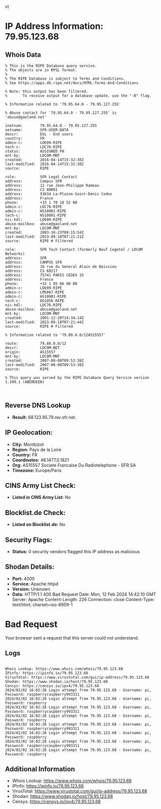 vt
# IP Address Information: 79.95.123.68

## Whois Data
```
% This is the RIPE Database query service.
% The objects are in RPSL format.
%
% The RIPE Database is subject to Terms and Conditions.
% See https://apps.db.ripe.net/docs/HTML-Terms-And-Conditions

% Note: this output has been filtered.
%       To receive output for a database update, use the "-B" flag.

% Information related to '79.95.64.0 - 79.95.127.255'

% Abuse contact for '79.95.64.0 - 79.95.127.255' is 'abuse@gaoland.net'

inetnum:        79.95.64.0 - 79.95.127.255
netname:        SFR-USER-DATA
descr:          DSL - End users
country:        FR
admin-c:        LD699-RIPE
tech-c:         LDC76-RIPE
status:         ASSIGNED PA
mnt-by:         LDCOM-MNT
created:        2016-04-14T15:32:38Z
last-modified:  2016-04-14T15:32:38Z
source:         RIPE

role:           SFR Legal Contact
address:        Campus SFR
address:        12 rue Jean-Philippe Rameau
address:        CS 80001
address:        93634 La-Plaine-Saint-Denis Cedex
address:        France
phone:          +33 1 70 18 52 00
admin-c:        LDC76-RIPE
admin-c:        HS10001-RIPE
tech-c:         HS10001-RIPE
nic-hdl:        LD699-RIPE
abuse-mailbox:  abuse@gaoland.net
mnt-by:         LDCOM-MNT
created:        2003-10-23T09:15:54Z
last-modified:  2023-09-18T07:21:21Z
source:         RIPE # Filtered

role:           SFR Tech Contact (formerly Neuf Cegetel / LDCOM Networks)
address:        SFR
address:        CAMPUS SFR
address:        16 rue du General Alain de Boissieu
address:        CS 68217
address:        75741 PARIS CEDEX 15
address:        France
phone:          +33 1 85 06 00 00
admin-c:        LD699-RIPE
admin-c:        LM5867-RIPE
admin-c:        HS10001-RIPE
tech-c:         DG1056-RIPE
nic-hdl:        LDC76-RIPE
abuse-mailbox:  abuse@gaoland.net
mnt-by:         LDCOM-MNT
created:        2001-12-20T14:34:14Z
last-modified:  2023-09-18T07:21:44Z
source:         RIPE # Filtered

% Information related to '79.80.0.0/12AS15557'

route:          79.80.0.0/12
descr:          LDCOM-NET
origin:         AS15557
mnt-by:         LDCOM-MNT
created:        2007-08-08T09:53:38Z
last-modified:  2007-08-08T09:53:38Z
source:         RIPE

% This query was served by the RIPE Database Query Service version 1.109.1 (ABERDEEN)



```
## Reverse DNS Lookup
- **Result:** 68.123.95.79.rev.sfr.net.

## IP Geolocation:
- **City:** Montbizot
- **Region:** Pays de la Loire
- **Country:** FR
- **Coordinates:** 48.1477,0.1821
- **Org:** AS15557 Societe Francaise Du Radiotelephone - SFR SA
- **Timezone:** Europe/Paris

## CINS Army List Check:
- **Listed in CINS Army List:** 
No

## Blocklist.de Check:
- **Listed on Blocklist.de:** 
No

## Security Flags:
- **Status:** 0 security vendors flagged this IP address as malicious

## Shodan Details:
- **Port:** 4000
- **Service:** Apache httpd
- **Version:** Unknown
- **Data:** HTTP/1.1 400 Bad Request
Date: Mon, 12 Feb 2024 14:42:10 GMT
Server: Apache
Content-Length: 226
Connection: close
Content-Type: text/html; charset=iso-8859-1

<!DOCTYPE HTML PUBLIC "-//IETF//DTD HTML 2.0//EN">
<html><head>
<title>400 Bad Request</title>
</head><body>
<h1>Bad Request</h1>
<p>Your browser sent a request that this server could not understand.<br />
</p>
</body></html>


## Logs
```

Whois Lookup: https://www.whois.com/whois/79.95.123.68
IPinfo: https://ipinfo.io/79.95.123.68
VirusTotal: https://www.virustotal.com/gui/ip-address/79.95.123.68
Shodan: https://www.shodan.io/host/79.95.123.68
Censys: https://censys.io/ipv4/79.95.123.68
2024/02/02 16:02:26 Login attempt from 79.95.123.68 - Username: pi, Password: raspberryraspberry993311
2024/02/02 16:02:26 Login attempt from 79.95.123.68 - Username: pi, Password: raspberry
2024/02/02 16:02:26 Login attempt from 79.95.123.68 - Username: pi, Password: raspberryraspberry993311
2024/02/02 16:02:26 Login attempt from 79.95.123.68 - Username: pi, Password: raspberry
2024/02/02 16:02:26 Login attempt from 79.95.123.68 - Username: pi, Password: raspberryraspberry993311
2024/02/02 16:02:26 Login attempt from 79.95.123.68 - Username: pi, Password: raspberry
2024/02/02 16:02:26 Login attempt from 79.95.123.68 - Username: pi, Password: raspberryraspberry993311
2024/02/02 16:02:26 Login attempt from 79.95.123.68 - Username: pi, Password: raspberry

```
## Additional Information
- Whois Lookup: https://www.whois.com/whois/79.95.123.68
- IPinfo: https://ipinfo.io/79.95.123.68
- VirusTotal: https://www.virustotal.com/gui/ip-address/79.95.123.68
- Shodan: https://www.shodan.io/host/79.95.123.68
- Censys: https://censys.io/ipv4/79.95.123.68

